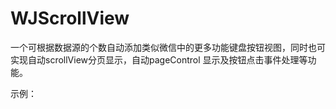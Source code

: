 # WJScrollView
一个可根据数据源的个数自动添加类似微信中的更多功能键盘按钮视图，同时也可实现自动scrollView分页显示，自动pageControl 显示及按钮点击事件处理等功能。

示例：
